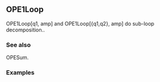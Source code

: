 ##  OPE1Loop 

OPE1Loop[q1, amp] and OPE1Loop[{q1,q2}, amp] do sub-loop  decomposition..

###  See also 

OPESum.

###  Examples 